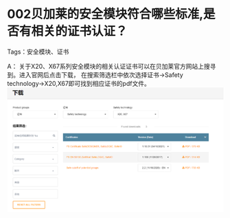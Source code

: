 # 002贝加莱的安全模块符合哪些标准,是否有相关的证书认证？
Tags：安全模块、证书

A：
关于X20、X67系列安全模块的相关认证证书可以在贝加莱官方网站上搜寻到。进入官网后点击下载，
在搜索筛选栏中依次选择证书→Safety technology→X20,X67即可找到相应证书的pdf文件。
![Img](./FILES/002贝加莱的安全模块符合哪些标准,是否有相关的证书认证？.md/img-20220530001955.png)
